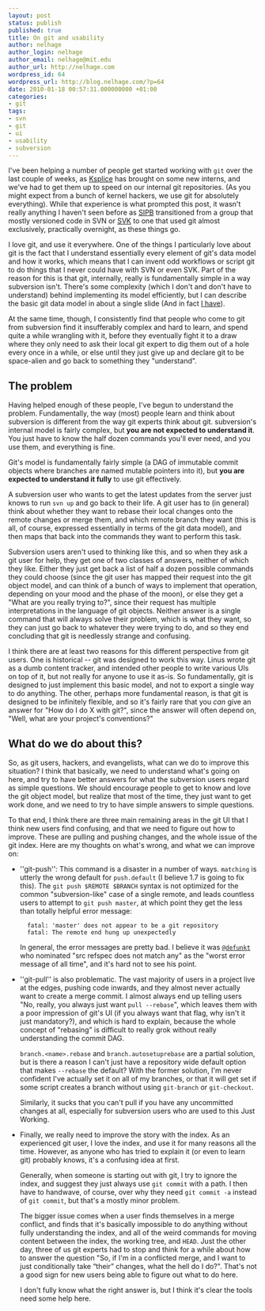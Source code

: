 ```yaml
---
layout: post
status: publish
published: true
title: On git and usability
author: nelhage
author_login: nelhage
author_email: nelhage@mit.edu
author_url: http://nelhage.com
wordpress_id: 64
wordpress_url: http://blog.nelhage.com/?p=64
date: 2010-01-18 00:57:31.000000000 +01:00
categories:
- git
tags:
- svn
- git
- ui
- usability
- subversion
---
```

I've been helping a number of people get started working with `git`
over the last couple of weeks, as [Ksplice](http:&#47;&#47;ksplice.com&#47;) has
brought on some new interns, and we've had to get them up to speed on
our internal git repositories. (As you might expect from a bunch of
kernel hackers, we use git for absolutely everything). While that
experience is what prompted this post, it wasn't really anything I
haven't seen before as [SIPB](http:&#47;&#47;sipb.mit.edu) transitioned from a
group that mostly versioned code in SVN or
[SVK](http:&#47;&#47;svk.bestpractical.com&#47;) to one that used git almost
exclusively, practically overnight, as these things go.

I love git, and use it everywhere. One of the things I particularly
love about git is the fact that I understand essentially every element
of git's data model and how it works, which means that I can invent
odd workflows or script git to do things that I never could have with
SVN or even SVK. Part of the reason for this is that git, internally,
really is fundamentally simple in a way subversion isn't. There's some
complexity (which I don't and don't have to understand) behind
implementing its model efficiently, but I can describe the basic git
data model in about a single slide (And in fact [I have][git-slides]).

[git-slides]: http:&#47;&#47;web.mit.edu&#47;nelhage&#47;Public&#47;git-slides-2009.pdf

At the same time, though, I consistently find that people who come to
git from subversion find it insufferably complex and hard to learn,
and spend quite a while wrangling with it, before they eventually
fight it to a draw where they only need to ask their local git expert
to dig them out of a hole every once in a while, or else until they
just give up and declare git to be space-alien and go back to
something they "understand".

## The problem

Having helped enough of these people, I've begun to understand the
problem. Fundamentally, the way (most) people learn and think about
subversion is different from the way git experts think about
git. subversion's internal model is fairly complex, but **you are not
expected to understand it**. You just have to know the half dozen
commands you'll ever need, and you use them, and everything is fine.

Git's model is fundamentally fairly simple (a DAG of immutable commit
objects where branches are named mutable pointers into it), but **you
are expected to understand it fully** to use git effectively.

A subversion user who wants to get the latest updates from the server
just knows to run `svn up` and go back to their life. A git user has
to (in general) think about whether they want to rebase their local
changes onto the remote changes or merge them, and which remote branch
they want (this is all, of course, expressed essentially in terms of
the git data model), and then maps that back into the commands they
want to perform this task.

Subversion users aren't used to thinking like this, and so when they
ask a git user for help, they get one of two classes of answers,
neither of which they like. Either they just get back a list of half a
dozen possible commands they could choose (since the git user has
mapped their request into the git object model, and can think of a
bunch of ways to implement that operation, depending on your mood and
the phase of the moon), or else they get a "What are you really trying
to?", since their request has multiple interpretations in the language
of git objects. Neither answer is a single command that will always
solve their problem, which is what they want, so they can just go back to whatever they were trying to do, and so they end concluding that git is needlessly strange and confusing.

I think there are at least two reasons for this different perspective
from git users. One is historical -- git was designed to work this
way. Linus wrote git as a dumb content tracker, and intended other
people to write various UIs on top of it, but not really for anyone to
use it as-is. So fundamentally, git is designed to just implement this
basic model, and not to export a single way to do anything.  The
other, perhaps more fundamental reason, is that git is designed to be
infinitely flexible, and so it's fairly rare that you *can* give an
answer for "How do I do X with git?", since the answer will often
depend on, "Well, what are your project's conventions?"

## What do we do about this?

So, as git users, hackers, and evangelists, what can we do to improve
this situation? I think that basically, we need to understand what's
going on here, and try to have better answers for what the subversion
users regard as simple questions. We should encourage people to get to
know and love the git object model, but realize that most of the time,
they just want to get work done, and we need to try to have simple
answers to simple questions.

To that end, I think there are three main remaining areas in the git UI
that I think new users find confusing, and that we need to figure out
how to improve. These are pulling and pushing changes, and the whole
issue of the git index. Here are my thoughts on what's wrong, and what
we can improve on:

* ''git-push'': This command is a disaster in a number of
   ways. `matching` is utterly the wrong default for `push.default` (I
   believe 1.7 is going to fix this). The `git push $REMOTE $BRANCH`
   syntax is not optimized for the common "subversion-like" case of a
   single remote, and leads countless users to attempt to `git push
   master`, at which point they get the less than totally helpful
   error message:

        fatal: 'master' does not appear to be a git repository
        fatal: The remote end hung up unexpectedly

   In general, the error messages are pretty bad. I believe it was
   [`@defunkt`](http:&#47;&#47;twitter.com&#47;defunkt) who nominated "src refspec
   does not match any" as the "worst error message of all time", and
   it's hard not to see his point.


* ''git-pull'' is also problematic. The vast majority of users in a
  project live at the edges, pushing code inwards, and they almost
  never actually want to create a merge commit. I almost always end up
  telling users "No, really, you always just want `pull --rebase`",
  which leaves them with a poor impression of git's UI (if you always
  want that flag, why isn't it just mandatory?), and which is hard to
  explain, because the whole concept of "rebasing" is difficult to
  really grok without really understanding the commit DAG.

  `branch.<name>.rebase` and `branch.autosetuprebase` are a partial solution, but is there a reason I can't just have a repository wide default option that makes `--rebase` the default? With the former solution, I'm never confident I've actually set it on all of my branches, or that it will get set if some script creates a branch without using `git-branch` or `git-checkout`.

  Similarly, it sucks that you can't pull if you have any uncommitted
  changes at all, especially for subversion users who are used to this
  Just Working.


* Finally, we really need to improve the story with the index. As an
  experienced git user, I love the index, and use it for many reasons
  all the time. However, as anyone who has tried to explain it (or
  even to learn git) probably knows, it's a confusing idea at first.

  Generally, when someone is starting out with git, I try to ignore
  the index, and suggest they just always use `git commit` with a
  path. I then have to handwave, of course, over why they need `git
  commit -a` instead of `git commit`, but that's a mostly minor
  problem.

  The bigger issue comes when a user finds themselves in a merge
  conflict, and finds that it's basically impossible to do anything
  without fully understanding the index, and all of the weird commands
  for moving content between the index, the working tree, and
  `HEAD`. Just the other day, three of us git experts had to stop and
  think for a while about how to answer the question "So, if I'm in a
  conflicted merge, and I want to just conditionally take &ldquo;their&rdquo;
  changes, what the hell do I do?". That's not a good sign for new
  users being able to figure out what to do here.

  I don't fully know what the right answer is, but I think it's clear
  the tools need some help here.

